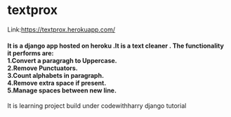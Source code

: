 # textprox
Link:https://textprox.herokuapp.com/
<h4>It is a django app hosted on heroku .It is a text cleaner .
The functionality it performs are:
<br>1.Convert  a paragragh to Uppercase.
<br>2.Remove Punctuators.
<br>3.Count alphabets in paragraph.
<br>4.Remove extra space if present.
<br>5.Manage spaces between new line.
</h4>
It is learning project build under codewithharry django tutorial
